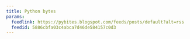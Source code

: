 ```yaml
---
title: Python bytes
params:
  feedlink: https://pybites.blogspot.com/feeds/posts/default?alt=rss
  feedid: 5886cbfa03c4abca7d46de584157c0d3
---
```

